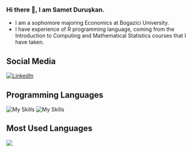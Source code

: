 ### Hi there 👋, I am Samet Duruşkan.
- I am a sophomore majoring Economics at Bogazici University.
- I have experience of R programming language, coming from the Introduction to Computing and Mathematical Statistics courses that I have taken.

<h2 align="leading">Social Media</h2>


[![LinkedIn](https://img.shields.io/badge/linkedin-%230077B5.svg?style=for-the-badge&logo=linkedin&logoColor=white)](https://www.linkedin.com/in/sametduruskan/)

<h2 align="leading">Programming Languages</h2>

![My Skills](https://skillicons.dev/icons?i=r)
![My Skills](https://skillicons.dev/icons?i=python)

<h2 align="leading">Most Used Languages</h2>
<img src="https://github-readme-stats.vercel.app/api/top-langs/?username=duruskan&layout=compact&langs_count=16&theme=react"/>
<!--
**duruskan/duruskan** is a ✨ _special_ ✨ repository because its `README.md` (this file) appears on your GitHub profile.

Here are some ideas to get you started:

- 🔭 I’m currently working on ...
- 🌱 I’m currently learning ...
- 👯 I’m looking to collaborate on ...
- 🤔 I’m looking for help with ...
- 💬 Ask me about ...
- 📫 How to reach me: ...
- 😄 Pronouns: ...
- ⚡ Fun fact: ...
-->
